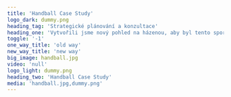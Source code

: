```yaml
---
title: 'Handball Case Study'
logo_dark: dummy.png
heading_tag: 'Strategické plánování a konzultace'
heading_one: 'Vytvořili jsme nový pohled na házenou, aby byl tento sport zase motivující a inspirující.'
toggle: '-1'
one_way_title: 'old way'
new_way_title: 'new way'
big_image: handball.jpg
video: 'null'
logo_light: dummy.png
heading_two: 'Handball Case Study'
media: 'handball.jpg,dummy.png'
---
```



